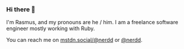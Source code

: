 ### Hi there 👋

I'm Rasmus, and my pronouns are he / him. I am a freelance software engineer mostly working with Ruby.

You can reach me on <a href="https://mstdn.social/@nerdd" rel="me">mstdn.social/@nerdd</a> or [@nerdd](https://twitter.com/nerdd).

<!--
**rbgrouleff/rbgrouleff** is a ✨ _special_ ✨ repository because its `README.md` (this file) appears on your GitHub profile.

Here are some ideas to get you started:

- 🔭 I’m currently working on ...
- 🌱 I’m currently learning ...
- 👯 I’m looking to collaborate on ...
- 🤔 I’m looking for help with ...
- 💬 Ask me about ...
- 📫 How to reach me: ...
- 😄 Pronouns: ...
- ⚡ Fun fact: ...
-->
